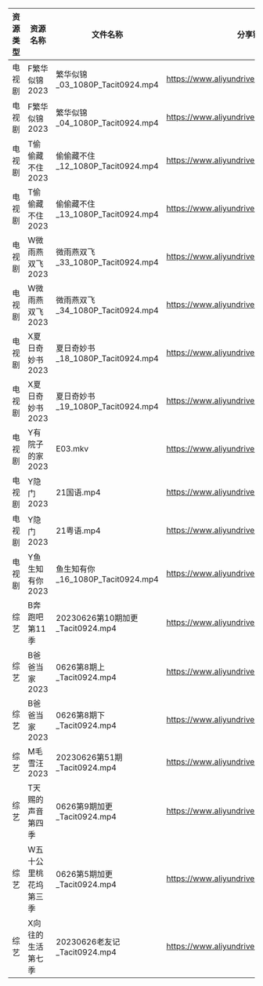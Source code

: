 | 资源类型 | 资源名称        | 文件名称                         | 分享链接                                      | 更新时间       |
| ---- | ----------- | ---------------------------- | ----------------------------------------- | ---------- |
| 电视剧  | F繁华似锦2023   | 繁华似锦_03_1080P_Tacit0924.mp4  | https://www.aliyundrive.com/s/nfqRpmX9zDs | 2023-06-27 |
| 电视剧  | F繁华似锦2023   | 繁华似锦_04_1080P_Tacit0924.mp4  | https://www.aliyundrive.com/s/nfqRpmX9zDs | 2023-06-27 |
| 电视剧  | T偷偷藏不住2023  | 偷偷藏不住_12_1080P_Tacit0924.mp4 | https://www.aliyundrive.com/s/sB1bYRHhUHf | 2023-06-27 |
| 电视剧  | T偷偷藏不住2023  | 偷偷藏不住_13_1080P_Tacit0924.mp4 | https://www.aliyundrive.com/s/sB1bYRHhUHf | 2023-06-27 |
| 电视剧  | W微雨燕双飞2023  | 微雨燕双飞_33_1080P_Tacit0924.mp4 | https://www.aliyundrive.com/s/Uvq8Q8wJXgg | 2023-06-27 |
| 电视剧  | W微雨燕双飞2023  | 微雨燕双飞_34_1080P_Tacit0924.mp4 | https://www.aliyundrive.com/s/Uvq8Q8wJXgg | 2023-06-27 |
| 电视剧  | X夏日奇妙书2023  | 夏日奇妙书_18_1080P_Tacit0924.mp4 | https://www.aliyundrive.com/s/x7rCFpAvm6R | 2023-06-27 |
| 电视剧  | X夏日奇妙书2023  | 夏日奇妙书_19_1080P_Tacit0924.mp4 | https://www.aliyundrive.com/s/x7rCFpAvm6R | 2023-06-27 |
| 电视剧  | Y有院子的家2023  | E03.mkv                      | https://www.aliyundrive.com/s/Y4PrtcHPZ79 | 2023-06-27 |
| 电视剧  | Y隐门2023     | 21国语.mp4                     | https://www.aliyundrive.com/s/3hQ1KUe4HeE | 2023-06-27 |
| 电视剧  | Y隐门2023     | 21粤语.mp4                     | https://www.aliyundrive.com/s/3hQ1KUe4HeE | 2023-06-27 |
| 电视剧  | Y鱼生知有你2023  | 鱼生知有你_16_1080P_Tacit0924.mp4 | https://www.aliyundrive.com/s/PtcvTV9b9k4 | 2023-06-27 |
| 综艺   | B奔跑吧第11季    | 20230626第10期加更_Tacit0924.mp4 | https://www.aliyundrive.com/s/T8hYCsGLYpy | 2023-06-27 |
| 综艺   | B爸爸当家2023   | 0626第8期上_Tacit0924.mp4       | https://www.aliyundrive.com/s/SqHa3g1TkvY | 2023-06-27 |
| 综艺   | B爸爸当家2023   | 0626第8期下_Tacit0924.mp4       | https://www.aliyundrive.com/s/SqHa3g1TkvY | 2023-06-27 |
| 综艺   | M毛雪汪2023    | 20230626第51期_Tacit0924.mp4   | https://www.aliyundrive.com/s/asPqfgPRqAg | 2023-06-27 |
| 综艺   | T天赐的声音第四季   | 0626第9期加更_Tacit0924.mp4      | https://www.aliyundrive.com/s/gvD56pLsuyk | 2023-06-27 |
| 综艺   | W五十公里桃花坞第三季 | 0626第5期加更_Tacit0924.mp4      | https://www.aliyundrive.com/s/UM8vBhV25fT | 2023-06-27 |
| 综艺   | X向往的生活第七季   | 20230626老友记_Tacit0924.mp4    | https://www.aliyundrive.com/s/82ytPLytcAd | 2023-06-27 |
